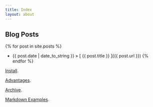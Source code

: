 ```yaml
---
title: Index
layout: about
---
```


## Blog Posts

{% for post in site.posts %}
  * {{ post.date | date_to_string }} &raquo; [ {{ post.title }} ]({{ post.url }})
{% endfor %}

[Install](install.html).

[Advantages](advantages.html).

[Archive](archive.html).

[Markdown Examples](examples.html).




